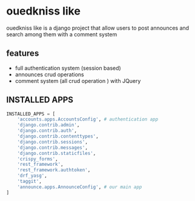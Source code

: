 
# ouedkniss like
ouedkniss like is a django project that allow users to post announces and search among them with a comment system


## features
- full authentication system (session based) 
- announces crud operations
- comment system (all crud operation ) with JQuery 


## INSTALLED APPS 

```python
INSTALLED_APPS = [
    'accounts.apps.AccountsConfig', # authentication app
    'django.contrib.admin',
    'django.contrib.auth',
    'django.contrib.contenttypes',
    'django.contrib.sessions',
    'django.contrib.messages',
    'django.contrib.staticfiles',
    'crispy_forms',
    'rest_framework',
    'rest_framework.authtoken',
    'drf_yasg',
    'taggit',
    'announce.apps.AnnounceConfig', # our main app
]
```


